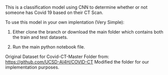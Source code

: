 This is a classification model using CNN to determine whether or not someone has Covid 19 based on their CT Scan.

To use this model in your own implentation (Very Simple):

1. Either clone the branch or download the main folder which contains both the train and test datasets.

2. Run the main python notebook file.

Original Dataset for Covid-CT-Master Folder from: https://github.com/UCSD-AI4H/COVID-CT
Modified the folder for our implementation purposes.
